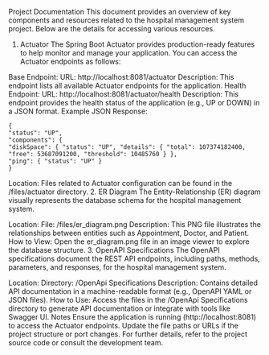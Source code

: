 Project Documentation
This document provides an overview of key components and resources related to the hospital management system project. Below are the details for accessing various resources.

1. Actuator
   The Spring Boot Actuator provides production-ready features to help monitor and manage your application. You can access the Actuator endpoints as follows:

Base Endpoint:
URL: http://localhost:8081/actuator
Description: This endpoint lists all available Actuator endpoints for the application.
Health Endpoint:
URL: http://localhost:8081/actuator/health
Description: This endpoint provides the health status of the application (e.g., UP or DOWN) in a JSON format.
Example JSON Response:


```
{
"status": "UP",
"components": {
"diskSpace": { "status": "UP", "details": { "total": 107374182400, "free": 53687091200, "threshold": 10485760 } },
"ping": { "status": "UP" }
}
```

Location:
Files related to Actuator configuration can be found in the /files/actuator directory.
2. ER Diagram
   The Entity-Relationship (ER) diagram visually represents the database schema for the hospital management system.

Location:
File: /files/er_diagram.png
Description: This PNG file illustrates the relationships between entities such as Appointment, Doctor, and Patient.
How to View:
Open the er_diagram.png file in an image viewer to explore the database structure.
3. OpenAPI Specifications
   The OpenAPI specifications document the REST API endpoints, including paths, methods, parameters, and responses, for the hospital management system.

Location:
Directory: /OpenApi Specifications
Description: Contains detailed API documentation in a machine-readable format (e.g., OpenAPI YAML or JSON files).
How to Use:
Access the files in the /OpenApi Specifications directory to generate API documentation or integrate with tools like Swagger UI.
Notes
Ensure the application is running (http://localhost:8081) to access the Actuator endpoints.
Update the file paths or URLs if the project structure or port changes.
For further details, refer to the project source code or consult the development team.